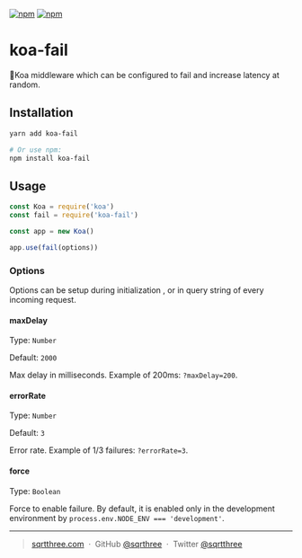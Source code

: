 [![npm](https://img.shields.io/npm/v/comeon.svg)](https://www.npmjs.com/package/comeon)
[![npm](https://img.shields.io/npm/l/comeon.svg)](https://www.npmjs.com/package/comeon)

# koa-fail

🚦Koa middleware which can be configured to fail and increase latency at random.

## Installation

```sh
yarn add koa-fail

# Or use npm:
npm install koa-fail
```

## Usage

```js
const Koa = require('koa')
const fail = require('koa-fail')

const app = new Koa()

app.use(fail(options))
```

### Options

Options can be setup during initialization , or in query string of every incoming request.

#### maxDelay

Type: `Number`

Default: `2000`

Max delay in milliseconds. Example of 200ms: `?maxDelay=200`.

#### errorRate

Type: `Number`

Default: `3`

Error rate. Example of 1/3 failures: `?errorRate=3`.

#### force

Type: `Boolean`

Force to enable failure. By default, it is enabled only in the development environment by `process.env.NODE_ENV === 'development'`.

---

> [sqrtthree.com](http://sqrtthree.com/) &nbsp;&middot;&nbsp;
> GitHub [@sqrthree](https://github.com/sqrthree) &nbsp;&middot;&nbsp;
> Twitter [@sqrtthree](https://twitter.com/sqrtthree)
